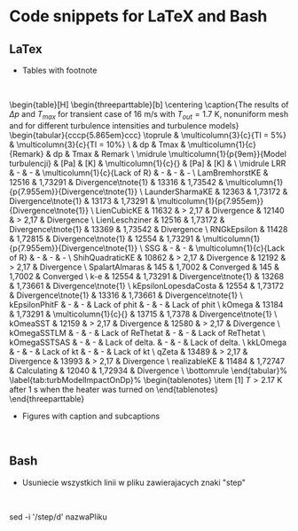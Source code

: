 Code snippets for LaTeX and Bash
========================================


LaTex
------------

- Tables with footnote

&nbsp;

\begin{table}[H]
	\begin{threeparttable}[b]
  \centering
  \caption{The results of $\Delta p$ and $T_{max}$ for transient case of 16 m/s
  with $T_{out}=1.7$ K, nonuniform mesh and for different turbulence intensities and
  turbulence models}
    \begin{tabular}{cccp{5.865em}ccc}
		\toprule
          & \multicolumn{3}{c}{TI = 5\%} & \multicolumn{3}{c}{TI = 10\%} \\
          & dp    & Tmax  & \multicolumn{1}{c}{Remark} & dp    & Tmax  & Remark \\
    \midrule
    \multicolumn{1}{p{9em}}{Model turbulencji} & [Pa]  & [K]   & \multicolumn{1}{c}{} & [Pa]  & [K]   &  \\
    \midrule
    LRR   & -     & -     & \multicolumn{1}{c}{Lack of R} & -     & -     & - \\
	LamBremhorstKE & 12516 & 1,73291 & Divergence\tnote{1} & 13316 & 1,73542 & \multicolumn{1}{p{7.955em}}{Divergence\tnote{1}} \\
	LaunderSharmaKE & 12363 & 1,73172 & Divergence\tnote{1} & 13173 & 1,73291 & \multicolumn{1}{p{7.955em}}{Divergence\tnote{1}} \\
    LienCubicKE & 11632 & > 2,17 & Divergence & 12140 & > 2,17 & Divergence \\
	LienLeschziner & 12516 & 1,73172 & Divergence\tnote{1} & 13369 & 1,73542 & Divergence \\
	RNGkEpsilon & 11428 & 1,72815 & Divergence\tnote{1} & 12554 & 1,73291 & \multicolumn{1}{p{7.955em}}{Divergence\tnote{1}} \\
    SSG   & -     & -     & \multicolumn{1}{c}{Lack of R} & -     & -     & - \\
    ShihQuadraticKE & 10862 & > 2,17 & Divergence & 12192 & > 2,17 & Divergence \\
    SpalartAlmaras & 145   & 1,7002 & Converged & 145   & 1,7002 & Converged \\
	k-e   & 12554 & 1,73291 & Divergence\tnote{1} & 13268 & 1,73661 & Divergence\tnote{1} \\
	kEpsilonLopesdaCosta & 12554 & 1,73172 & Divergence\tnote{1} & 13316 & 1,73661 & Divergence\tnote{1} \\
    kEpsilonPhitF & -     & -     & Lack of phit & -     & -     & Lack of phit \\
	kOmega & 13184 & 1,73291 & \multicolumn{1}{c}{} & 13715 & 1,7378 & Divergence\tnote{1} \\
    kOmeaSST & 12159 & > 2,17  & Divergence & 12580 & > 2,17 & Divergence \\
    kOmegaSSTLM & -     & -     & Lack of ReThetat & -     & -     & Lack of ReThetat \\
    kOmegaSSTSAS & -     & -     & Lack of delta. & -     & -     & Lack of delta. \\
    kkLOmega & -     & -     & Lack of kt & -     & -     & Lack of kt \\
    qZeta & 13489 & > 2,17 & Divergence & 13993 & > 2,17 & Divergence \\
    realizableKE & 11484 & 1,72747 & Calculating & 12040 & 1,72934 & Divergence \\
    \bottomrule
    \end{tabular}%
  \label{tab:turbModelImpactOnDp}%
  \begin{tablenotes}
  \item [1] $T>2.17$ K after 1 s when the heater was turned on
     \end{tablenotes}
    \end{threeparttable}

- Figures with caption and subcaptions

&nbsp;





Bash
------------

- Usuniecie wszystkich linii w pliku zawierajacych znaki "step"

&nbsp;

sed -i '/step/d' nazwaPliku
